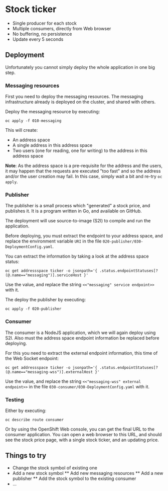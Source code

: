 # Stock ticker

* Single producer for each stock
* Multiple consumers, directly from Web browser
* No buffering, no persistence
* Update every 5 seconds

## Deployment

Unfortunately you cannot simply deploy the whole application in one big step.

### Messaging resources

First you need to deploy the messaging resources. The messaging infrastructure already
is deployed on the cluster, and shared with others.

Deploy the messaging resource by executing:

    oc apply -f 010-messaging

This will create:

* An address space
* A single address in this address space
* Two users (one for reading, one for writing) to the address in this address space

**Note**: As the address space is a pre-requisite for the address and the users, it may happen
that the requests are executed "too fast" and so the address and/or the user creation may fail.
In this case, simply wait a bit and re-try `oc apply`.

### Publisher

The publisher is a small process which "generated" a stock price, and publishes it. It is a
program written in Go, and available on GitHub.

The deployment will use source-to-image (S2I) to compile and run the application.

Before deploying, you must extract the endpoint to your address space, and replace the
environment variable `URI` in the file `020-publisher/030-DeploymentConfig.yaml`.

You can extract the information by taking a look at the address space status:

    oc get addressspace ticker -o jsonpath='{ .status.endpointStatuses[?(@.name=="messaging")].serviceHost }'

Use the value, and replace the string `<<"messaging" service endpoint>>` with it.

The deploy the publisher by executing:

    oc apply -f 020-publisher

### Consumer

The consumer is a NodeJS application, which we will again deploy using S2I. Also must the
address space endpoint information be replaced before deploying.

For this you need to extract the external endpoint information, this time of the Web Socket endpoint:

    oc get addressspace ticker -o jsonpath='{ .status.endpointStatuses[?(@.name=="messaging-wss")].externalHost }'

Use the value, and replace the string `<<"messaging-wss" external endpoint>>` in the file `030-consumer/030-DeploymentConfig.yaml` with it.

### Testing

Either by executing:

    oc describe route consumer

Or by using the OpenShift Web console, you can get the final URL to the consumer application.
You can open a web browser to this URL, and should see the stock price page, with a single stock
ticker, and an updating price.

## Things to try

* Change the stock symbol of existing one
* Add a new stock symbol
  ** Add new messaging resources
  ** Add a new publisher
  ** Add the stock symbol to the existing consumer
* …
